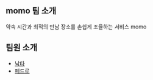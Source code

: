 ## momo 팀 소개

약속 시간과 최적의 만남 장소를 손쉽게 조율하는 서비스 momo

## 팀원 소개
- [낙타](./nakta.md)
- [페드로](https://github.com/ehBeak/momo-readme/blob/main/pedro.md)
